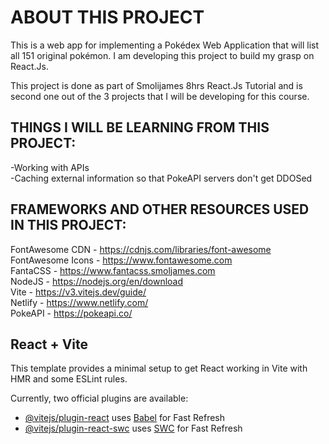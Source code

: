 # ABOUT THIS PROJECT

This is a web app for implementing a Pokédex Web Application that will list all 151 original pokémon. I am developing this project to build my grasp on React.Js.

This project is done as part of Smolijames 8hrs React.Js Tutorial and is second one out of the 3 projects that I will be developing for this course.

## THINGS I WILL BE LEARNING FROM THIS PROJECT:

-Working with APIs  
-Caching external information so that PokeAPI servers don't get DDOSed  

## FRAMEWORKS AND OTHER RESOURCES USED IN THIS PROJECT:

FontAwesome CDN - https://cdnjs.com/libraries/font-awesome  
FontAwesome Icons - https://www.fontawesome.com  
FantaCSS - https://www.fantacss.smoljames.com  
NodeJS - https://nodejs.org/en/download  
Vite - https://v3.vitejs.dev/guide/  
Netlify - https://www.netlify.com/  
PokeAPI - https://pokeapi.co/  

## React + Vite

This template provides a minimal setup to get React working in Vite with HMR and some ESLint rules.

Currently, two official plugins are available:

- [@vitejs/plugin-react](https://github.com/vitejs/vite-plugin-react/blob/main/packages/plugin-react/README.md) uses [Babel](https://babeljs.io/) for Fast Refresh
- [@vitejs/plugin-react-swc](https://github.com/vitejs/vite-plugin-react-swc) uses [SWC](https://swc.rs/) for Fast Refresh
